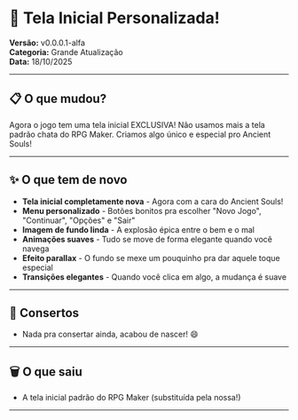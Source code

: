 # 🎨 Tela Inicial Personalizada!

**Versão:** v0.0.0.1-alfa  
**Categoria:** Grande Atualização  
**Data:** 18/10/2025

---

## 📋 O que mudou?

Agora o jogo tem uma tela inicial EXCLUSIVA! Não usamos mais a tela padrão chata do RPG Maker. Criamos algo único e especial pro Ancient Souls!

---

## ✨ O que tem de novo

- **Tela inicial completamente nova** - Agora com a cara do Ancient Souls!
- **Menu personalizado** - Botões bonitos pra escolher "Novo Jogo", "Continuar", "Opções" e "Sair"
- **Imagem de fundo linda** - A explosão épica entre o bem e o mal
- **Animações suaves** - Tudo se move de forma elegante quando você navega
- **Efeito parallax** - O fundo se mexe um pouquinho pra dar aquele toque especial
- **Transições elegantes** - Quando você clica em algo, a mudança é suave

---

## 🔧 Consertos

- Nada pra consertar ainda, acabou de nascer! 😄

---

## 🗑️ O que saiu

- A tela inicial padrão do RPG Maker (substituída pela nossa!)

---
